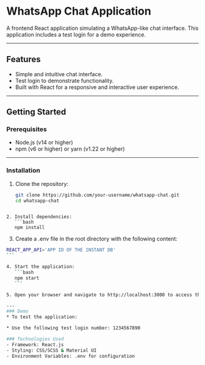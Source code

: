 # WhatsApp Chat Application

A frontend React application simulating a WhatsApp-like chat interface. This application includes a test login for a demo experience.

---

## Features

- Simple and intuitive chat interface.
- Test login to demonstrate functionality.
- Built with React for a responsive and interactive user experience.

---

## Getting Started

### Prerequisites

- Node.js (v14 or higher)
- npm (v6 or higher) or yarn (v1.22 or higher)

---

### Installation

1. Clone the repository:
   ```bash
   git clone https://github.com/your-username/whatsapp-chat.git
   cd whatsapp-chat
   ```

````

2. Install dependencies:
   ```bash
   npm install
````

3. Create a .env file in the root directory with the following content:

````bash
REACT_APP_API='APP ID OF THE INSTANT DB'
```

4. Start the application:
   ```bash
   npm start
   ```

5. Open your browser and navigate to http://localhost:3000 to access the application.

---
### Demo
* To test the application:

* Use the following test login number: 1234567890

### Technologies Used
- Framework: React.js
- Styling: CSS/SCSS & Material UI
- Environment Variables: .env for configuration

````
